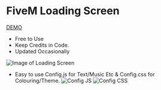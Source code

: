 # FiveM Loading Screen
[DEMO](https://sad-fermat-e296a5.netlify.app)

* Free to Use
* Keep Credits in Code.
* Updated Occasionally


![Image of Loading Screen](https://i.imgur.com/pXcRIVS.png)

* Easy to use Config.js for Text/Music Etc & Config.css for Colouring/Theme.
![Config JS](https://i.imgur.com/liTzJQH.png)
![Config CSS](https://i.imgur.com/TCta7fT.png)
